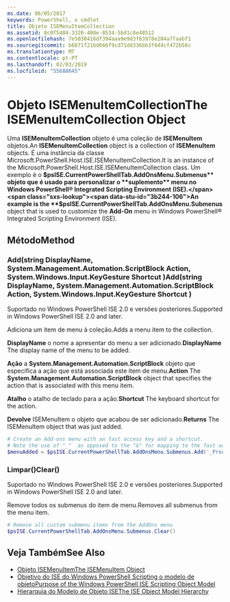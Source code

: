 ```yaml
---
ms.date: 06/05/2017
keywords: PowerShell, o cmdlet
title: Objeto ISEMenuItemCollection
ms.assetid: 0c0f5484-3320-408e-8534-5bd1c8e48512
ms.openlocfilehash: 7e5030416df394aaa9e9d3f63978e204a7faabf1
ms.sourcegitcommit: b6871f21bd666f9cd71dd336bb3f844cf472b56c
ms.translationtype: MT
ms.contentlocale: pt-PT
ms.lasthandoff: 02/03/2019
ms.locfileid: "55688645"
---
```

# <a name="the-isemenuitemcollection-object"></a><span data-ttu-id="3b244-103">Objeto ISEMenuItemCollection</span><span class="sxs-lookup"><span data-stu-id="3b244-103">The ISEMenuItemCollection Object</span></span>

<span data-ttu-id="3b244-104">Uma **ISEMenuItemCollection** objeto é uma coleção de **ISEMenuItem** objetos.</span><span class="sxs-lookup"><span data-stu-id="3b244-104">An **ISEMenuItemCollection** object is a collection of **ISEMenuItem** objects.</span></span> <span data-ttu-id="3b244-105">É uma instância da classe Microsoft.PowerShell.Host.ISE.ISEMenuItemCollection.</span><span class="sxs-lookup"><span data-stu-id="3b244-105">It is an instance of the Microsoft.PowerShell.Host.ISE.ISEMenuItemCollection class.</span></span> <span data-ttu-id="3b244-106">Um exemplo é o **$psISE.CurrentPowerShellTab.AddOnsMenu.Submenus** objeto que é usado para personalizar o **suplemento** menu no Windows PowerShell® Integrated Scripting Environment (ISE).</span><span class="sxs-lookup"><span data-stu-id="3b244-106">An example is the **$psISE.CurrentPowerShellTab.AddOnsMenu.Submenus** object that is used to customize the **Add-On** menu in Windows PowerShell® Integrated Scripting Environment (ISE).</span></span>

## <a name="method"></a><span data-ttu-id="3b244-107">Método</span><span class="sxs-lookup"><span data-stu-id="3b244-107">Method</span></span>

### <a name="addstring-displayname-systemmanagementautomationscriptblock-action-systemwindowsinputkeygesture-shortcut-"></a><span data-ttu-id="3b244-108">Add\(string DisplayName, System.Management.Automation.ScriptBlock Action, System.Windows.Input.KeyGesture Shortcut \)</span><span class="sxs-lookup"><span data-stu-id="3b244-108">Add\(string DisplayName, System.Management.Automation.ScriptBlock Action, System.Windows.Input.KeyGesture Shortcut \)</span></span>

<span data-ttu-id="3b244-109">Suportado no Windows PowerShell ISE 2.0 e versões posteriores.</span><span class="sxs-lookup"><span data-stu-id="3b244-109">Supported in Windows PowerShell ISE 2.0 and later.</span></span>

<span data-ttu-id="3b244-110">Adiciona um item de menu à coleção.</span><span class="sxs-lookup"><span data-stu-id="3b244-110">Adds a menu item to the collection.</span></span>

<span data-ttu-id="3b244-111">**DisplayName** o nome a apresentar do menu a ser adicionado.</span><span class="sxs-lookup"><span data-stu-id="3b244-111">**DisplayName** The display name of the menu to be added.</span></span>

<span data-ttu-id="3b244-112">**Ação** a **System.Management.Automation.ScriptBlock** objeto que especifica a ação que está associada este item de menu.</span><span class="sxs-lookup"><span data-stu-id="3b244-112">**Action** The **System.Management.Automation.ScriptBlock** object that specifies the action that is associated with this menu item.</span></span>

<span data-ttu-id="3b244-113">**Atalho** o atalho de teclado para a ação.</span><span class="sxs-lookup"><span data-stu-id="3b244-113">**Shortcut** The keyboard shortcut for the action.</span></span>

<span data-ttu-id="3b244-114">**Devolve** ISEMenuItem o objeto que acabou de ser adicionado.</span><span class="sxs-lookup"><span data-stu-id="3b244-114">**Returns** The ISEMenuItem object that was just added.</span></span>

```powershell
# Create an Add-ons menu with an fast access key and a shortcut.
# Note the use of "_"  as opposed to the "&" for mapping to the fast access key letter for the menu item.
$menuAdded = $psISE.CurrentPowerShellTab.AddOnsMenu.Submenus.Add('_Process', {Get-Process}, 'Alt+P')
```

### <a name="clear"></a><span data-ttu-id="3b244-115">Limpar\(\)</span><span class="sxs-lookup"><span data-stu-id="3b244-115">Clear\(\)</span></span>

<span data-ttu-id="3b244-116">Suportado no Windows PowerShell ISE 2.0 e versões posteriores.</span><span class="sxs-lookup"><span data-stu-id="3b244-116">Supported in Windows PowerShell ISE 2.0 and later.</span></span>

<span data-ttu-id="3b244-117">Remove todos os submenus do item de menu.</span><span class="sxs-lookup"><span data-stu-id="3b244-117">Removes all submenus from the menu item.</span></span>

```powershell
# Remove all custom submenu items from the AddOns menu
$psISE.CurrentPowerShellTab.AddOnsMenu.Submenus.Clear()
```

## <a name="see-also"></a><span data-ttu-id="3b244-118">Veja Também</span><span class="sxs-lookup"><span data-stu-id="3b244-118">See Also</span></span>

- [<span data-ttu-id="3b244-119">Objeto ISEMenuItem</span><span class="sxs-lookup"><span data-stu-id="3b244-119">The ISEMenuItem Object</span></span>](The-ISEMenuItem-Object.md)
- [<span data-ttu-id="3b244-120">Objetivo do ISE do Windows PowerShell Scripting o modelo de objeto</span><span class="sxs-lookup"><span data-stu-id="3b244-120">Purpose of the Windows PowerShell ISE Scripting Object Model</span></span>](Purpose-of-the-Windows-PowerShell-ISE-Scripting-Object-Model.md)
- [<span data-ttu-id="3b244-121">Hierarquia do Modelo de Objeto ISE</span><span class="sxs-lookup"><span data-stu-id="3b244-121">The ISE Object Model Hierarchy</span></span>](The-ISE-Object-Model-Hierarchy.md)